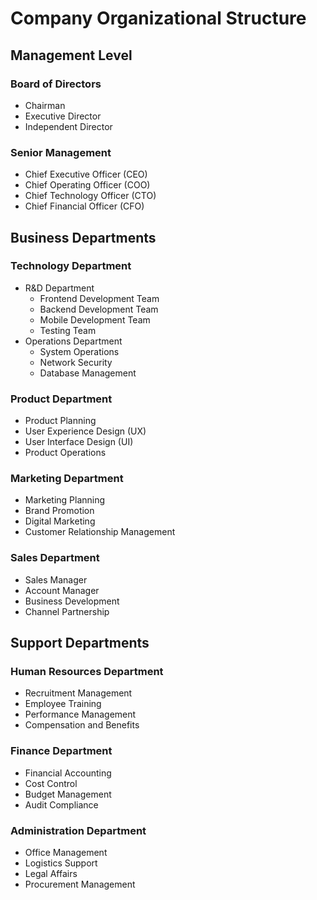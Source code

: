 ﻿# Company Organizational Structure

## Management Level
### Board of Directors
- Chairman
- Executive Director
- Independent Director

### Senior Management
- Chief Executive Officer (CEO)
- Chief Operating Officer (COO)
- Chief Technology Officer (CTO)
- Chief Financial Officer (CFO)

## Business Departments
### Technology Department
- R&D Department
  - Frontend Development Team
  - Backend Development Team
  - Mobile Development Team
  - Testing Team
- Operations Department
  - System Operations
  - Network Security
  - Database Management

### Product Department
- Product Planning
- User Experience Design (UX)
- User Interface Design (UI)
- Product Operations

### Marketing Department
- Marketing Planning
- Brand Promotion
- Digital Marketing
- Customer Relationship Management

### Sales Department
- Sales Manager
- Account Manager
- Business Development
- Channel Partnership

## Support Departments
### Human Resources Department
- Recruitment Management
- Employee Training
- Performance Management
- Compensation and Benefits

### Finance Department
- Financial Accounting
- Cost Control
- Budget Management
- Audit Compliance

### Administration Department
- Office Management
- Logistics Support
- Legal Affairs
- Procurement Management
